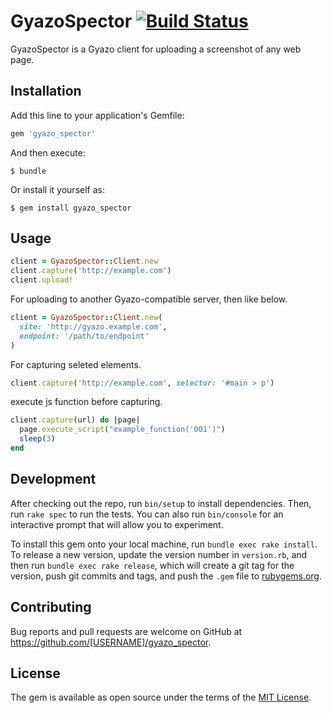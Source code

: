 # GyazoSpector [![Build Status](https://travis-ci.org/send/gyazo_spector.svg?branch=master)](https://travis-ci.org/send/gyazo_spector)

GyazoSpector is a Gyazo client for uploading a screenshot of any web page.

## Installation

Add this line to your application's Gemfile:

```ruby
gem 'gyazo_spector'
```

And then execute:

    $ bundle

Or install it yourself as:

    $ gem install gyazo_spector

## Usage

```ruby
client = GyazoSpector::Client.new
client.capture('http://example.com')
client.upload!
```

For uploading to another Gyazo-compatible server, then like below.

```ruby
client = GyazoSpector::Client.new(
  site: 'http://gyazo.example.com',
  endpoint: '/path/to/endpoint'
)
```

For capturing seleted elements.

```ruby
client.capture('http://example.com', selector: '#main > p')
```

execute js function before capturing.

```ruby
client.capture(url) do |page|
  page.execute_script("example_function('001')")
  sleep(3)
end
```

## Development

After checking out the repo, run `bin/setup` to install dependencies. Then, run `rake spec` to run the tests. You can also run `bin/console` for an interactive prompt that will allow you to experiment.

To install this gem onto your local machine, run `bundle exec rake install`. To release a new version, update the version number in `version.rb`, and then run `bundle exec rake release`, which will create a git tag for the version, push git commits and tags, and push the `.gem` file to [rubygems.org](https://rubygems.org).

## Contributing

Bug reports and pull requests are welcome on GitHub at https://github.com/[USERNAME]/gyazo_spector.


## License

The gem is available as open source under the terms of the [MIT License](http://opensource.org/licenses/MIT).

